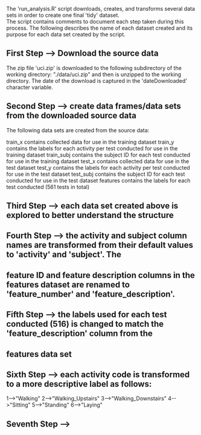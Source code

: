 The 'run_analysis.R' script downloads, creates, and transforms several data sets in order to create one final 'tidy' dataset.  
The script contains comments to document each step taken during this process.  The following describes the name of each 
dataset created and its purpose for each data set created by the script.

##  First Step --> Download the source data
The zip file 'uci.zip' is downloaded to the following subdirectory of the working directory:  "./data/uci.zip" and then
is unzipped to the working directory.  The date of the download is captured in the 'dateDownloaded' character variable.

##  Second Step -->  create data frames/data sets from the downloaded source data
The following data sets are created from the source data:

train_x         contains collected data for use in the training dataset
train_y         contains the labels for each activity per test conducted for use in the training dataset 
train_subj      contains the subject ID for each test conducted for use in the training dataset
test_x          contains collected data for use in the test dataset
test_y          contains the labels for each activity per test conducted for use in the test dataset 
test_subj       contains the subject ID for each test conducted for use in the test dataset
features        contains the labels for each test conducted (561 tests in total)

##  Third Step -->  each data set created above is explored to better understand the structure

##  Fourth Step -->  the activity and subject column names are transformed from their default values to 'activity' and 'subject'.  The 
##  feature ID and feature description columns in the features dataset are renamed to 'feature_number' and 'feature_description'.

##  Fifth Step -->  the labels used for each test conducted (516) is changed to match the 'feature_description' column from the 
##  features data set

## Sixth Step  -->  each activity code is transformed to a more descriptive label as follows:
  
  1-->"Walking"
  2-->"Walking_Upstairs"
  3-->"Walking_Downstairs"
  4-->"Sitting"
  5-->"Standing"
  6-->"Laying"
  
## Seventh Step  -->  



